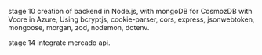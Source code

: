 stage 10 creation of backend in Node.js, with mongoDB for CosmozDB with Vcore in Azure, Using bcryptjs, cookie-parser, cors, express, jsonwebtoken, mongoose, morgan, zod, nodemon, dotenv.

stage 14 integrate mercado api.